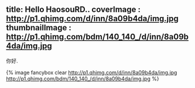 title: Hello HaosouRD..
coverImage : http://p1.qhimg.com/d/inn/8a09b4da/img.jpg
thumbnailImage : http://p1.qhimg.com/bdm/140_140_/d/inn/8a09b4da/img.jpg
---
你好.

{% image fancybox clear http://p1.qhimg.com/d/inn/8a09b4da/img.jpg  http://p1.qhimg.com/bdm/140_140_/d/inn/8a09b4da/img.jpg %}
